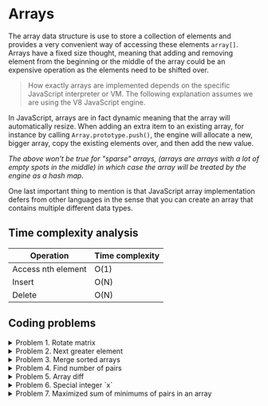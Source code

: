 # Arrays

The array data structure is use to store a collection of elements and provides a very convenient way of accessing these elements `array[]`. Arrays have a fixed size thought, meaning that adding and removing element from the beginning or the middle of the array could be an expensive operation as the elements need to be shifted over.

> How exactly arrays are implemented depends on the specific JavaScript interpreter or VM. The following explanation assumes we are using the V8 JavaScript engine.

In JavaScript, arrays are in fact dynamic meaning that the array will automatically resize. When adding an extra item to an existing array, for instance by calling `Array.prototype.push()`, the engine will allocate a new, bigger array, copy the existing elements over, and then add the new value.

_The above won't be true for "sparse" arrays, (arrays are arrays with a lot of empty spots in the middle) in which case the array will be treated by the engine as a hash map._

One last important thing to mention is that JavaScript array implementation defers from other languages in the sense that you can create an array that contains multiple different data types.

## Time complexity analysis

| Operation          | Time complexity |
| ------------------ | --------------- |
| Access nth element | O(1)            |
| Insert             | O(N)            |
| Delete             | O(N)            |

## Coding problems

<details>
  <summary>Problem 1. Rotate matrix</summary>
  
  Given an image represented by an NxN matrix, where each pixel in the image is 4 bytes, write a method to rotate the image by 90 degrees.
</details>

<details>
  <summary>Problem 2. Next greater element</summary>
  
  Given an array of integers, write a program to return the next greater element for each element in the array. The array comprises all distinct numbers. If a greater element doesn’t exist to the right of a given element, the value returned in that position should be -1.
  
  Example, for `[4, 5, 2, 25]`, the next greater elements for each element are as follows.
  ```text
    4  -> 5
    5  -> 25
    2  -> 25
    25 -> -1
  ```
</details>

<details>
  <summary>Problem 3. Merge sorted arrays</summary>
  
  You are given two integer arrays `nums1` and `nums2`, sorted in non-decreasing order, and two integers `m` and `n`, representing the number of elements in `nums1` and `nums2` respectively.
  
  Merge `nums1` and `nums2` into a single array sorted in non-decreasing order.
  
  The final sorted array should not be returned by the function, but instead be stored inside the array `nums1`. To accommodate this, `nums1` has a length of `m + n`, where the first `m` elements denote the elements that should be merged, and the last `n` elements are set to `0` and should be ignored. `nums2` has a length of `n`.
  
  Example:
  
  ```text
  Input: nums1 = [1, 2, 3, 0, 0, 0], m = 3, nums2 = [2, 5, 6], n = 3
  Output: [1, 2, 2, 3, 5, 6]
  ```
</details>

<details>
  <summary>Problem 4. Find number of pairs</summary>
  
  Given two arrays `X[]` and `Y[]` of positive integers, find a number of pairs such that `x^y > y^x` where `x` is an element from `X[]` and `y` is an element from `Y[]`.
  
  ```text
  Input: X[] = [2, 1, 6], Y = [1, 5]
  Output: 3
  
  Explanation: There are total 3 pairs where pow(x, y) is greater than pow(y, x) Pairs are (2, 1), (2, 5) and (6, 1)
  ```
</details>

<details>
  <summary>Problem 5. Array diff</summary>

Write a function `diff(arrX, arrY)` that accepts two arrays and returns a new array that contains all values that are not contained in both input arrays. The order of numbers in the result array does not matter.

```text
Input: X[] = [1, 2, 3, 4], Y = [3, 4, 5, 6]
Output: [1, 2, 5, 6]
```

</details>

<details>
  <summary>Problem 6. Special integer `x`</summary>

Given an array `k` of integers, find the special integer `x` such that there are `x` integers in the array `k` that are larger than or equal to `x`. The special integer doesn't have to exist in the array `k`.

You can assume that there's always going to be one special integer or none in the array `k`, if no special integers are found, return `-1`.

```text
Input: k[] = [0, 4, 1, 0, 4]
Output: 2

There are 2 values that are greater than or equal to 2.
```

</details>

<details>
  <summary>Problem 7. Maximized sum of minimums of pairs in an array</summary>

Given an array `arr[]` of `N` integers where `N` is even, the task is to group the array elements in the pairs `(X1, Y1)`, `(X2, Y2)`, `(X3, Y3), …` such that the sum `min(X1, Y1) + min(X2, Y2) + min(X3, Y3) + …` is maximized.

```text
Input: arr[] = [1, 5, 3, 2]
Output: 4

(1, 5) and (3, 2) -> 1 + 2 = 3 
(1, 3) and (5, 2) -> 1 + 2 = 3 
(1, 2) and (5, 3) -> 1 + 3 = 4
```

</details>
